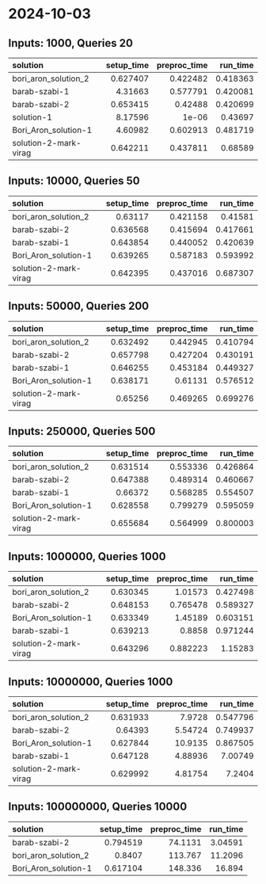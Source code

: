 # 2024-10-03

## Inputs: 1000, Queries 20

| solution              |   setup_time |   preproc_time |   run_time |
|:----------------------|-------------:|---------------:|-----------:|
| bori_aron_solution_2  |     0.627407 |       0.422482 |   0.418363 |
| barab-szabi-1         |     4.31663  |       0.577791 |   0.420081 |
| barab-szabi-2         |     0.653415 |       0.42488  |   0.420699 |
| solution-1            |     8.17596  |       1e-06    |   0.43697  |
| Bori_Aron_solution-1  |     4.60982  |       0.602913 |   0.481719 |
| solution-2-mark-virag |     0.642211 |       0.437811 |   0.68589  |

## Inputs: 10000, Queries 50

| solution              |   setup_time |   preproc_time |   run_time |
|:----------------------|-------------:|---------------:|-----------:|
| bori_aron_solution_2  |     0.63117  |       0.421158 |   0.41581  |
| barab-szabi-2         |     0.636568 |       0.415694 |   0.417661 |
| barab-szabi-1         |     0.643854 |       0.440052 |   0.420639 |
| Bori_Aron_solution-1  |     0.639265 |       0.587183 |   0.593992 |
| solution-2-mark-virag |     0.642395 |       0.437016 |   0.687307 |

## Inputs: 50000, Queries 200

| solution              |   setup_time |   preproc_time |   run_time |
|:----------------------|-------------:|---------------:|-----------:|
| bori_aron_solution_2  |     0.632492 |       0.442945 |   0.410794 |
| barab-szabi-2         |     0.657798 |       0.427204 |   0.430191 |
| barab-szabi-1         |     0.646255 |       0.453184 |   0.449327 |
| Bori_Aron_solution-1  |     0.638171 |       0.61131  |   0.576512 |
| solution-2-mark-virag |     0.65256  |       0.469265 |   0.699276 |

## Inputs: 250000, Queries 500

| solution              |   setup_time |   preproc_time |   run_time |
|:----------------------|-------------:|---------------:|-----------:|
| bori_aron_solution_2  |     0.631514 |       0.553336 |   0.426864 |
| barab-szabi-2         |     0.647388 |       0.489314 |   0.460667 |
| barab-szabi-1         |     0.66372  |       0.568285 |   0.554507 |
| Bori_Aron_solution-1  |     0.628558 |       0.799279 |   0.595059 |
| solution-2-mark-virag |     0.655684 |       0.564999 |   0.800003 |

## Inputs: 1000000, Queries 1000

| solution              |   setup_time |   preproc_time |   run_time |
|:----------------------|-------------:|---------------:|-----------:|
| bori_aron_solution_2  |     0.630345 |       1.01573  |   0.427498 |
| barab-szabi-2         |     0.648153 |       0.765478 |   0.589327 |
| Bori_Aron_solution-1  |     0.633349 |       1.45189  |   0.603151 |
| barab-szabi-1         |     0.639213 |       0.8858   |   0.971244 |
| solution-2-mark-virag |     0.643296 |       0.882223 |   1.15283  |

## Inputs: 10000000, Queries 1000

| solution              |   setup_time |   preproc_time |   run_time |
|:----------------------|-------------:|---------------:|-----------:|
| bori_aron_solution_2  |     0.631933 |        7.9728  |   0.547796 |
| barab-szabi-2         |     0.64393  |        5.54724 |   0.749937 |
| Bori_Aron_solution-1  |     0.627844 |       10.9135  |   0.867505 |
| barab-szabi-1         |     0.647128 |        4.88936 |   7.00749  |
| solution-2-mark-virag |     0.629992 |        4.81754 |   7.2404   |

## Inputs: 100000000, Queries 10000

| solution             |   setup_time |   preproc_time |   run_time |
|:---------------------|-------------:|---------------:|-----------:|
| barab-szabi-2        |     0.794519 |        74.1131 |    3.04591 |
| bori_aron_solution_2 |     0.8407   |       113.767  |   11.2096  |
| Bori_Aron_solution-1 |     0.617104 |       148.336  |   16.894   |